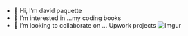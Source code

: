 - 👋 Hi, I’m david paquette
- 👀 I’m interested in ...my coding books
- 💞️ I’m looking to collaborate on ... Upwork projects
![Imgur](https://i.imgur.com/yBF5r79.jpg)

<!---
DaveP80/DaveP80 is a ✨ special ✨ repository because its `README.md` (this file) appears on your GitHub profile.
You can click the Preview link to take a look at your changes.
--->
